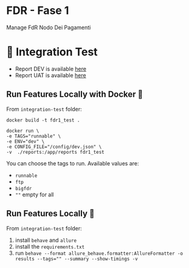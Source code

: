 # FDR - Fase 1
Manage FdR Nodo Dei Pagamenti


# 🧩 Integration Test
- Report DEV is available [here](https://pagopadweusharedtstdtsa.blob.core.windows.net/pagopa-fdr-nodo-dei-pagamenti/reports/index.html)
- Report UAT is available [here](https://pagopauweusharedtstdtsa.blob.core.windows.net/pagopa-fdr-nodo-dei-pagamenti/reports/index.html) 

## Run Features Locally with Docker 🐳

From `integration-test` folder:

```shell
docker build -t fdr1_test .

docker run \
-e TAGS="runnable" \
-e ENV="dev" \
-e CONFIG_FILE="/config/dev.json" \
-v  ./reports:/app/reports fdr1_test
```

You can choose the tags to run.
Available values are: 
- `runnable`
- `ftp`
- `bigfdr` 
- `""` empty for all

## Run Features Locally 🏡

From `integration-test` folder:


1. install `behave` and `allure`
2. install the `requirements.txt`
3. run `behave --format allure_behave.formatter:AllureFormatter -o results --tags="" --summary --show-timings -v`
